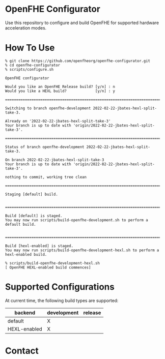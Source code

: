 # OpenFHE Configurator

Use this repository to configure and build OpenFHE for supported hardware acceleration modes.

# How To Use

```
% git clone https://github.com/openfheorg/openfhe-configurator.git
% cd openfhe-configurator
% scripts/configure.sh

OpenFHE configurator

Would you like an OpenFHE Release build? [y/n] : n
Would you like a HEXL build?             [y/n] : y

===============================================================================

Switching to branch openfhe-development 2022-02-22-jbates-hexl-split-take-3.

Already on '2022-02-22-jbates-hexl-split-take-3'
Your branch is up to date with 'origin/2022-02-22-jbates-hexl-split-take-3'.

===============================================================================

Status of branch openfhe-development 2022-02-22-jbates-hexl-split-take-3.

On branch 2022-02-22-jbates-hexl-split-take-3
Your branch is up to date with 'origin/2022-02-22-jbates-hexl-split-take-3'.

nothing to commit, working tree clean

===============================================================================

Staging [default] build.


===============================================================================

Build [default] is staged.
You may now run scripts/build-openfhe-development.sh to perform a default build.


===============================================================================

Build [hexl-enabled] is staged.
You may now run scripts/build-openfhe-development-hexl.sh to perform a hexl-enabled build.

% scripts/build-openfhe-development-hexl.sh
[ OpenFHE HEXL-enabled build commences]
```

# Supported Configurations

At current time, the following build types are supported:

|backend|development|release|
| --- | --- | --- |
|default|X||
|HEXL-enabled|X||

# Contact



